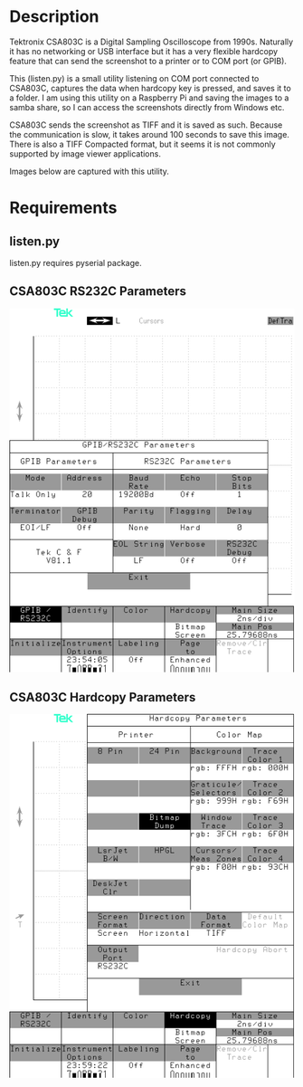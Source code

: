 
# Description

Tektronix CSA803C is a Digital Sampling Oscilloscope from 1990s. Naturally it has no networking or USB interface but it has a very flexible hardcopy feature that can send the screenshot to a printer or to COM port (or GPIB).

This (listen.py) is a small utility listening on COM port connected to CSA803C, captures the data when hardcopy key is pressed, and saves it to a folder. I am using this utility on a Raspberry Pi and saving the images to a samba share, so I can access the screenshots directly from Windows etc.

CSA803C sends the screenshot as TIFF and it is saved as such. Because the communication is slow, it takes around 100 seconds to save this image. There is also a TIFF Compacted format, but it seems it is not commonly supported by image viewer applications.

Images below are captured with this utility.

# Requirements

## listen.py

listen.py requires pyserial package.

## CSA803C RS232C Parameters

![RS232C Parameters](rs232c.png)

## CSA803C Hardcopy Parameters

![Hardcopy Parameters](hardcopy.png)
